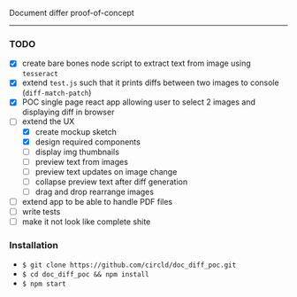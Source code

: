Document differ proof-of-concept

----------------------

### TODO

- [x] create bare bones node script to extract text from image using `tesseract`
- [x] extend `test.js` such that it prints diffs between two images to console (`diff-match-patch`)
- [x] POC single page react app allowing user to select 2 images and displaying diff in browser
- [ ] extend the UX
    - [x] create mockup sketch
    - [x] design required components
    - [ ] display img thumbnails
    - [ ] preview text from images
    - [ ] preview text updates on image change
    - [ ] collapse preview text after diff generation
    - [ ] drag and drop rearrange images 
- [ ] extend app to be able to handle PDF files
- [ ] write tests
- [ ] make it not look like complete shite

### Installation

- `$ git clone https://github.com/circld/doc_diff_poc.git`
- `$ cd doc_diff_poc && npm install`
- `$ npm start`
